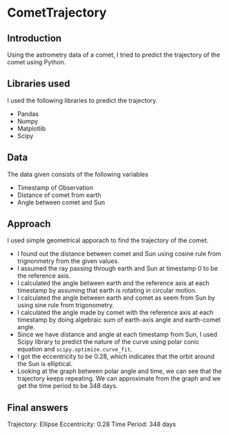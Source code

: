 # CometTrajectory
## Introduction
Using the astrometry data of a comet, I tried to predict the trajectory of the comet using Python. 
## Libraries used
I used the following libraries to predict the trajectory.
- Pandas
- Numpy
- Matplotlib
- Scipy
## Data
The data given consists of the following variables
- Timestamp of Observation
- Distance of comet from earth
- Angle between comet and Sun
## Approach
I used simple geometrical apporach to find the trajectory of the comet. 
- I found out the distance between comet and Sun using cosine rule from trignonmetry from the given values.
- I assumed the ray passing through earth and Sun at timestamp 0 to be the reference axis.
- I calculated the angle between earth and the reference axis at each timestamp by assuming that earth is rotating in circular motion.
- I calculated the angle between earth and comet as seem from Sun by using sine rule from trigonometry.
- I calculated the angle made by comet with the reference axis at each timestamp by doing algebraic sum of earth-axis angle and earth-comet angle.
- Since we have distance and angle at each timestamp from Sun, I used Scipy library to predict the nature of the curve using polar conic equation and ``scipy.optimize.curve_fit``.
- I got the eccentricity to be 0.28, which indicates that the orbit around the Sun is elliptical.
- Looking at the graph between polar angle and time, we can see that the trajectory keeps repeating. We can approximate from the graph and we get the time period to be 348 days.
## Final answers
Trajectory: Ellipse
Eccentricity: 0.28
Time Period: 348 days
